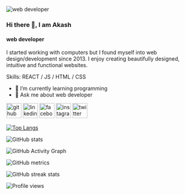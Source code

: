 ![web developer](https://scontent.fcgp17-1.fna.fbcdn.net/v/t1.6435-9/75627416_201119050917299_3622627072465174528_n.jpg?stp=dst-jpg_s960x960&_nc_cat=102&ccb=1-7&_nc_sid=e3f864&_nc_eui2=AeEcejh8azeSrM3QQ3oFDi7CDSsPePpeFjYNKw94-l4WNhiXtyzWJwbZH1d4xpOVSTEY0Y62Ac1g-v72p_awXDV8&_nc_ohc=ve0m50qMewUAX-KIldx&_nc_ht=scontent.fcgp17-1.fna&oh=00_AT9Pb4M9HV1LOnC4dIzmZotAb4aWjNMzrZ2cwpRDb3W52Q&oe=62C5A116)
### Hi there 👋, I am Akash
#### web developer


 I started working with computers but I found myself into web design/development since 2013. I enjoy creating beautifully designed, intuitive and functional websites.

Skills:  REACT / JS / HTML / CSS

- 🌱 I’m currently learning programming  
- 💬 Ask me about web developer 


[<img src='https://cdn.jsdelivr.net/npm/simple-icons@3.0.1/icons/github.svg' alt='github' height='40'>](https://github.com/akaash24)  [<img src='https://cdn.jsdelivr.net/npm/simple-icons@3.0.1/icons/linkedin.svg' alt='linkedin' height='40'>](https://www.linkedin.com/in/md-akash-khan-a70698163//)  [<img src='https://cdn.jsdelivr.net/npm/simple-icons@3.0.1/icons/facebook.svg' alt='facebook' height='40'>](https://www.facebook.com/akaash24)  [<img src='https://cdn.jsdelivr.net/npm/simple-icons@3.0.1/icons/instagram.svg' alt='instagram' height='40'>](https://www.instagram.com/k_akaash42/)  [<img src='https://cdn.jsdelivr.net/npm/simple-icons@3.0.1/icons/twitter.svg' alt='twitter' height='40'>](https://twitter.com/akaash_52)  

[![Top Langs](https://github-readme-stats.vercel.app/api/top-langs/?username=akaash24)](https://github.com/anuraghazra/github-readme-stats)

![GitHub stats](https://github-readme-stats.vercel.app/api?username=akaash24&show_icons=true)  

![GitHub Activity Graph](https://activity-graph.herokuapp.com/graph?username=akaash24)  

![GitHub metrics](https://metrics.lecoq.io/akaash24)  

![GitHub streak stats](https://github-readme-streak-stats.herokuapp.com/?user=akaash24)  

![Profile views](https://gpvc.arturio.dev/akaash24)  
